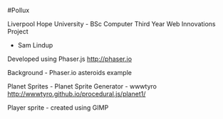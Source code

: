 #Pollux

Liverpool Hope University - BSc Computer Third Year Web Innovations Project

- Sam Lindup

Developed using Phaser.js http://phaser.io


Background - Phaser.io asteroids example

Planet Sprites - Planet Sprite Generator - wwwtyro http://wwwtyro.github.io/procedural.js/planet1/

Player sprite - created using GIMP
